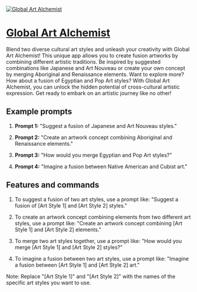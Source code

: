 [![Global Art Alchemist](https://files.oaiusercontent.com/file-FGgsGPzlAntQqqfBCq1XuKWX?se=2123-10-18T05%3A18%3A59Z&sp=r&sv=2021-08-06&sr=b&rscc=max-age%3D31536000%2C%20immutable&rscd=attachment%3B%20filename%3Dd4853c68-e2c0-4765-a7be-284e1f3d0040.png&sig=u/Of61niE1hDeAJDnhvAR17Wk%2BR56d2BbZ8HlKFK7ew%3D)](https://chat.openai.com/g/g-Q7DTDoIHP-global-art-alchemist)

# [Global Art Alchemist](https://chat.openai.com/g/g-Q7DTDoIHP-global-art-alchemist)

Blend two diverse cultural art styles and unleash your creativity with Global Art Alchemist! This unique app allows you to create fusion artworks by combining different artistic traditions. Be inspired by suggested combinations like Japanese and Art Nouveau or create your own concept by merging Aboriginal and Renaissance elements. Want to explore more? How about a fusion of Egyptian and Pop Art styles? With Global Art Alchemist, you can unlock the hidden potential of cross-cultural artistic expression. Get ready to embark on an artistic journey like no other!

## Example prompts

1. **Prompt 1:** "Suggest a fusion of Japanese and Art Nouveau styles."

2. **Prompt 2:** "Create an artwork concept combining Aboriginal and Renaissance elements."

3. **Prompt 3:** "How would you merge Egyptian and Pop Art styles?"

4. **Prompt 4:** "Imagine a fusion between Native American and Cubist art."


## Features and commands

1. To suggest a fusion of two art styles, use a prompt like: "Suggest a fusion of [Art Style 1] and [Art Style 2] styles."

2. To create an artwork concept combining elements from two different art styles, use a prompt like: "Create an artwork concept combining [Art Style 1] and [Art Style 2] elements."

3. To merge two art styles together, use a prompt like: "How would you merge [Art Style 1] and [Art Style 2] styles?"

4. To imagine a fusion between two art styles, use a prompt like: "Imagine a fusion between [Art Style 1] and [Art Style 2] art."

Note: Replace "[Art Style 1]" and "[Art Style 2]" with the names of the specific art styles you want to use.